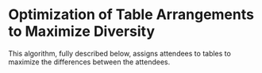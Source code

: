 # Optimization of Table Arrangements to Maximize Diversity
This algorithm, fully described below, assigns attendees to tables to maximize the differences between the attendees.
